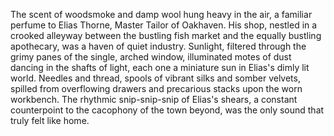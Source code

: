 The scent of woodsmoke and damp wool hung heavy in the air, a familiar perfume to Elias Thorne, Master Tailor of Oakhaven.  His shop, nestled in a crooked alleyway between the bustling fish market and the equally bustling apothecary, was a haven of quiet industry. Sunlight, filtered through the grimy panes of the single, arched window, illuminated motes of dust dancing in the shafts of light, each one a miniature sun in Elias's dimly lit world.  Needles and thread, spools of vibrant silks and somber velvets, spilled from overflowing drawers and precarious stacks upon the worn workbench.  The rhythmic snip-snip-snip of Elias's shears, a constant counterpoint to the cacophony of the town beyond, was the only sound that truly felt like home.
